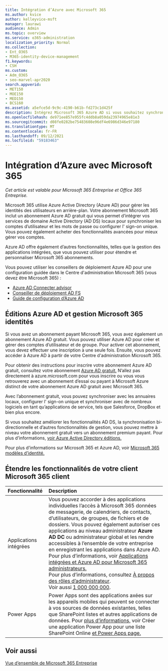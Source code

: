 ```yaml
---
title: Intégration d’Azure avec Microsoft 365
ms.author: kvice
author: kelleyvice-msft
manager: laurawi
audience: Admin
ms.topic: overview
ms.service: o365-administration
localization_priority: Normal
ms.collection:
- Ent_O365
- M365-identity-device-management
f1.keywords:
- CSH
ms.custom:
- Adm_O365
- seo-marvel-apr2020
search.appverid:
- MET150
- MOE150
- MED150
- BCS160
ms.assetid: a5efce5d-9c9c-4190-b61b-fd273c1d425f
description: Intégrez Microsoft 365 Azure AD si vous souhaitez synchroniser le mot de passe ou l' sign-on unique avec votre environnement local.
ms.openlocfilehash: de971ee857e955fc4ddb8a059da23974965e81e3
ms.sourcegitcommit: d08fe0282be75483608e96df4e6986d346e97180
ms.translationtype: MT
ms.contentlocale: fr-FR
ms.lasthandoff: 09/12/2021
ms.locfileid: "59183463"
---
```

# <a name="azure-integration-with-microsoft-365"></a>Intégration d’Azure avec Microsoft 365

*Cet article est valable pour Microsoft 365 Entreprise et Office 365 Entreprise.*

Microsoft 365 utilise Azure Active Directory (Azure AD) pour gérer les identités des utilisateurs en arrière-plan. Votre abonnement Microsoft 365 inclut un abonnement Azure AD gratuit qui vous permet d’intégrer vos services de domaine Active Directory (AD DS) locaux pour synchroniser les comptes d’utilisateur et les mots de passe ou configurer l' sign-on unique. Vous pouvez également acheter des fonctionnalités avancées pour mieux gérer vos comptes.
  
Azure AD offre également d’autres fonctionnalités, telles que la gestion des applications intégrées, que vous pouvez utiliser pour étendre et personnaliser Microsoft 365 abonnements.
  
Vous pouvez utiliser les conseillers de déploiement Azure AD pour une configuration guidée dans le Centre d'administration Microsoft 365 (vous devez être Microsoft 365) :

 - [Azure AD Connecter advisor](https://aka.ms/aadconnectpwsync)
 - [Conseiller de déploiement AD FS](https://aka.ms/adfsguidance)
 - [Guide de configuration d’Azure AD](https://aka.ms/aadpguidance)
  
## <a name="azure-ad-editions-and-microsoft-365-identity-management"></a>Éditions Azure AD et gestion Microsoft 365 identités

Si vous avez un abonnement payant Microsoft 365, vous avez également un abonnement Azure AD gratuit. Vous pouvez utiliser Azure AD pour créer et gérer des comptes d’utilisateur et de groupe. Pour activer cet abonnement, vous devez effectuer une inscription à une seule fois. Ensuite, vous pouvez accéder à Azure AD à partir de votre Centre d'administration Microsoft 365. 

Pour obtenir des instructions pour inscrire votre abonnement Azure AD gratuit, consultez votre abonnement [Azure AD gratuit.](../compliance/use-your-free-azure-ad-subscription-in-office-365.md) N’allez pas directement à azure.microsoft.com pour vous inscrire ou vous vous retrouverez avec un abonnement d’essai ou payant à Microsoft Azure distinct de votre abonnement Azure AD gratuit avec Microsoft 365. 
  
Avec l’abonnement gratuit, vous pouvez synchroniser avec les annuaires locaux, configurer l' sign-on unique et synchroniser avec de nombreux logiciels en tant qu’applications de service, tels que Salesforce, DropBox et bien plus encore.
  
Si vous souhaitez améliorer les fonctionnalités AD DS, la synchronisation bi-directionnelle et d’autres fonctionnalités de gestion, vous pouvez mettre à niveau votre abonnement gratuit vers un abonnement premium payant. Pour plus d’informations, [voir Azure Active Directory éditions.](https://azure.microsoft.com/pricing/details/active-directory/)
  
Pour plus d’informations sur Microsoft 365 et Azure AD, voir [Microsoft 365 modèles d’identité.](about-microsoft-365-identity.md)
  
## <a name="extend-the-capabilities-of-your-microsoft-365-tenant"></a>Étendre les fonctionnalités de votre client Microsoft 365 client

|**Fonctionnalité**|**Description**|
|:-----|:-----|
|Applications intégrées  <br/> |Vous pouvez accorder à des applications individuelles l’accès à Microsoft 365 données de messagerie, de calendriers, de contacts, d’utilisateurs, de groupes, de fichiers et de dossiers. Vous pouvez également autoriser ces applications au niveau  administrateur **Azure AD DC** ou administrateur global et les rendre accessibles à l’ensemble de votre entreprise en enregistrant les applications dans Azure AD. Pour plus d’informations, voir [Applications intégrées et Azure AD pour Microsoft 365 administrateurs.](integrated-apps-and-azure-ads.md)<br/> Pour plus d’informations, consultez [À propos des rôles d’administrateur](/microsoft-365/admin/add-users/about-admin-roles?). <br/> Voir aussi [1 000 000 000](/azure/active-directory/manage-apps/what-is-single-sign-on).  <br/> |
|Power Apps  <br/> | Power Apps sont des applications axées sur les appareils mobiles qui peuvent se connecter à vos sources de données existantes, telles que SharePoint listes et autres applications de données. Pour [plus d’informations,](https://support.office.com/article/9338b2d2-67ac-4b81-8e67-97da27e5e9ab) voir Créer une application Power App pour une liste SharePoint Online [et Power Apps page.](https://powerapps.microsoft.com/)  <br/> |
   
## <a name="see-also"></a>Voir aussi

[Vue d’ensemble de Microsoft 365 Entreprise](microsoft-365-overview.md)
